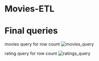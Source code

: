 # Movies-ETL

# Final queries
movies query for row count
![movies_query](https://user-images.githubusercontent.com/19378130/179380395-653be2d7-ca57-4f12-b81d-865b8ad96a20.png)

rating query for row count
![ratings_query](https://user-images.githubusercontent.com/19378130/179380429-3c541210-fb68-4baa-8190-0811c552a1ac.png)
